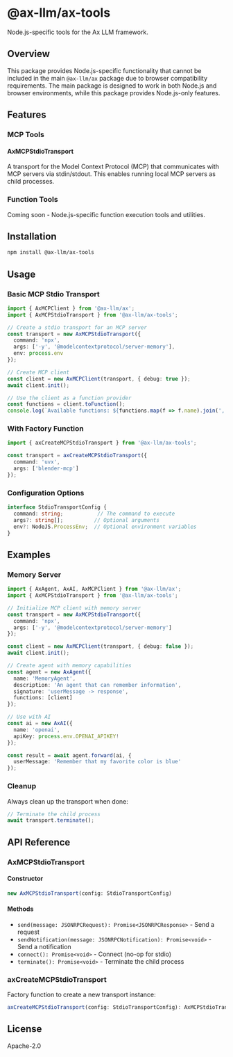 # @ax-llm/ax-tools

Node.js-specific tools for the Ax LLM framework.

## Overview

This package provides Node.js-specific functionality that cannot be included in the main `@ax-llm/ax` package due to browser compatibility requirements. The main package is designed to work in both Node.js and browser environments, while this package provides Node.js-only features.

## Features

### MCP Tools

#### AxMCPStdioTransport

A transport for the Model Context Protocol (MCP) that communicates with MCP servers via stdin/stdout. This enables running local MCP servers as child processes.

### Function Tools

Coming soon - Node.js-specific function execution tools and utilities.

## Installation

```bash
npm install @ax-llm/ax-tools
```

## Usage

### Basic MCP Stdio Transport

```typescript
import { AxMCPClient } from '@ax-llm/ax';
import { AxMCPStdioTransport } from '@ax-llm/ax-tools';

// Create a stdio transport for an MCP server
const transport = new AxMCPStdioTransport({
  command: 'npx',
  args: ['-y', '@modelcontextprotocol/server-memory'],
  env: process.env
});

// Create MCP client
const client = new AxMCPClient(transport, { debug: true });
await client.init();

// Use the client as a function provider
const functions = client.toFunction();
console.log(`Available functions: ${functions.map(f => f.name).join(', ')}`);
```

### With Factory Function

```typescript
import { axCreateMCPStdioTransport } from '@ax-llm/ax-tools';

const transport = axCreateMCPStdioTransport({
  command: 'uvx',
  args: ['blender-mcp']
});
```

### Configuration Options

```typescript
interface StdioTransportConfig {
  command: string;           // The command to execute
  args?: string[];          // Optional arguments
  env?: NodeJS.ProcessEnv;  // Optional environment variables
}
```

## Examples

### Memory Server

```typescript
import { AxAgent, AxAI, AxMCPClient } from '@ax-llm/ax';
import { AxMCPStdioTransport } from '@ax-llm/ax-tools';

// Initialize MCP client with memory server
const transport = new AxMCPStdioTransport({
  command: 'npx',
  args: ['-y', '@modelcontextprotocol/server-memory']
});

const client = new AxMCPClient(transport, { debug: false });
await client.init();

// Create agent with memory capabilities
const agent = new AxAgent({
  name: 'MemoryAgent',
  description: 'An agent that can remember information',
  signature: 'userMessage -> response',
  functions: [client]
});

// Use with AI
const ai = new AxAI({
  name: 'openai',
  apiKey: process.env.OPENAI_APIKEY!
});

const result = await agent.forward(ai, {
  userMessage: 'Remember that my favorite color is blue'
});
```

### Cleanup

Always clean up the transport when done:

```typescript
// Terminate the child process
await transport.terminate();
```

## API Reference

### AxMCPStdioTransport

#### Constructor

```typescript
new AxMCPStdioTransport(config: StdioTransportConfig)
```

#### Methods

- `send(message: JSONRPCRequest): Promise<JSONRPCResponse>` - Send a request
- `sendNotification(message: JSONRPCNotification): Promise<void>` - Send a notification
- `connect(): Promise<void>` - Connect (no-op for stdio)
- `terminate(): Promise<void>` - Terminate the child process

### axCreateMCPStdioTransport

Factory function to create a new transport instance:

```typescript
axCreateMCPStdioTransport(config: StdioTransportConfig): AxMCPStdioTransport
```

## License

Apache-2.0
